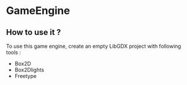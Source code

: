 # GameEngine
## How to use it ?
To use this game engine, create an empty LibGDX project with following tools :
- Box2D
- Box2Dlights
- Freetype